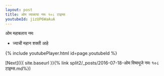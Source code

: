 ```yaml
---
layout: post
title: ओम व्याळाया नमः १०८ टाइम्स
youtubeId: jizUP6WaAuA
---
```

 
 
 ओम महाबलाय नमः  
 
 -  ज्याची महान शक्ती आहे 
 
  
 
  
 
 
 
 
 
 


{% include youtubePlayer.html id=page.youtubeId %}
 
[Next]({{ site.baseurl }}{% link  split2/_posts/2016-07-18-ओम विष्वभूजे नमः १०८ टाइम्स.md%})
 

